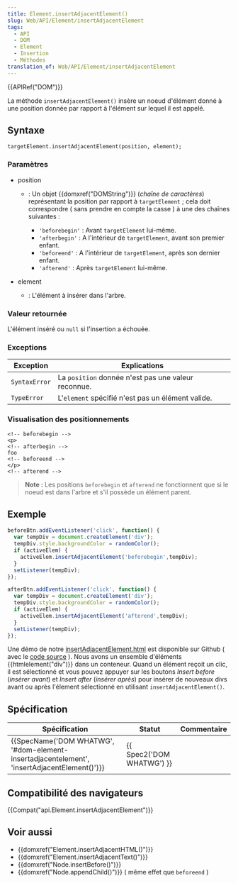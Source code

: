 ```yaml
---
title: Element.insertAdjacentElement()
slug: Web/API/Element/insertAdjacentElement
tags:
  - API
  - DOM
  - Element
  - Insertion
  - Méthodes
translation_of: Web/API/Element/insertAdjacentElement
---
```

{{APIRef("DOM")}}

La méthode `insertAdjacentElement()` insère un noeud d'élément donné à une position donnée par rapport à l'élément sur lequel il est appelé.

## Syntaxe

    targetElement.insertAdjacentElement(position, element);

### Paramètres

- position

  - : Un objet {{domxref("DOMString")}} (_chaîne de caractères_) représentant la position par rapport à `targetElement` ; cela doit correspondre ( sans prendre en compte la casse ) à une des chaînes suivantes :

    - `'beforebegin'` : Avant `targetElement` lui-même.
    - `'afterbegin'` : A l'intérieur de `targetElement`, avant son premier enfant.
    - `'beforeend'` : A l'intérieur de `targetElement`, après son dernier enfant.
    - `'afterend'` : Après `targetElement` lui-même.

- element
  - : L'élément à insérer dans l'arbre.

### Valeur retournée

L'élément inséré ou `null` si l'insertion a échouée.

### Exceptions

| Exception     | Explications                                        |
| ------------- | --------------------------------------------------- |
| `SyntaxError` | La `position` donnée n'est pas une valeur reconnue. |
| `TypeError`   | L'`element` spécifié n'est pas un élément valide.   |

### Visualisation des positionnements

    <!-- beforebegin -->
    <p>
    <!-- afterbegin -->
    foo
    <!-- beforeend -->
    </p>
    <!-- afterend -->

> **Note :** Les positions `beforebegin` et `afterend` ne fonctionnent que si le noeud est dans l'arbre et s'il possède un élément parent.

## Exemple

```js
beforeBtn.addEventListener('click', function() {
  var tempDiv = document.createElement('div');
  tempDiv.style.backgroundColor = randomColor();
  if (activeElem) {
    activeElem.insertAdjacentElement('beforebegin',tempDiv);
  }
  setListener(tempDiv);
});

afterBtn.addEventListener('click', function() {
  var tempDiv = document.createElement('div');
  tempDiv.style.backgroundColor = randomColor();
  if (activeElem) {
    activeElem.insertAdjacentElement('afterend',tempDiv);
  }
  setListener(tempDiv);
});
```

Une démo de notre [insertAdjacentElement.html](https://mdn.github.io/dom-examples/insert-adjacent/insertAdjacentElement.html) est disponible sur Github ( avec le [code source](https://github.com/mdn/dom-examples/blob/master/insert-adjacent/insertAdjacentElement.html) ). Nous avons un ensemble d'éléments {{htmlelement("div")}} dans un conteneur. Quand un élément reçoit un clic, il est sélectionné et vous pouvez appuyer sur les boutons _Insert before_ (_insérer avant_) et _Insert after_ (_insérer après_) pour insérer de nouveaux divs avant ou après l'élement sélectionné en utilisant `insertAdjacentElement()`.

## Spécification

| Spécification                                                                                                            | Statut                           | Commentaire |
| ------------------------------------------------------------------------------------------------------------------------ | -------------------------------- | ----------- |
| {{SpecName('DOM WHATWG', '#dom-element-insertadjacentelement', 'insertAdjacentElement()')}} | {{ Spec2('DOM WHATWG') }} |             |

## Compatibilité des navigateurs

{{Compat("api.Element.insertAdjacentElement")}}

## Voir aussi

- {{domxref("Element.insertAdjacentHTML()")}}
- {{domxref("Element.insertAdjacentText()")}}
- {{domxref("Node.insertBefore()")}}
- {{domxref("Node.appendChild()")}} ( même effet que `beforeend` )
